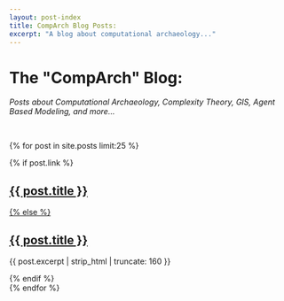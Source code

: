 ```yaml
---
layout: post-index
title: CompArch Blog Posts:
excerpt: "A blog about computational archaeology..."
---
```


# The "CompArch" Blog:

*Posts about Computational Archaeology, Complexity Theory, GIS, Agent Based Modeling, and more...*

<br>

{% for post in site.posts limit:25 %}
<article>
{% if post.link %}
<h2 class="link-post"><a href="{{ site.url }}{{ post.url }}" title="{{ post.title }}">{{ post.title }}</a> <a href="{{ post.link }}" target="_blank" title="{{ post.title }}"><i class="fa fa-link"></i></h2>
{% else %}
<h2><a href="{{ site.url }}{{ post.url }}" title="{{ post.title }}">{{ post.title }}</a></h2>
<p>{{ post.excerpt | strip_html | truncate: 160 }}</p>
{% endif %}
</article>
{% endfor %}